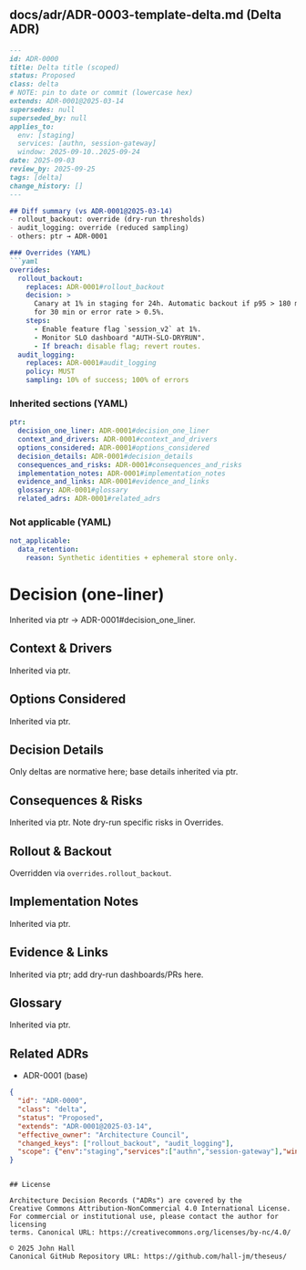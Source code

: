 ## docs/adr/ADR-0003-template-delta.md (Delta ADR)

```markdown
---
id: ADR-0000
title: Delta title (scoped)
status: Proposed
class: delta
# NOTE: pin to date or commit (lowercase hex)
extends: ADR-0001@2025-03-14
supersedes: null
superseded_by: null
applies_to:
  env: [staging]
  services: [authn, session-gateway]
  window: 2025-09-10..2025-09-24
date: 2025-09-03
review_by: 2025-09-25
tags: [delta]
change_history: []
---

## Diff summary (vs ADR-0001@2025-03-14)
- rollout_backout: override (dry-run thresholds)
- audit_logging: override (reduced sampling)
- others: ptr → ADR-0001

### Overrides (YAML)
```yaml
overrides:
  rollout_backout:
    replaces: ADR-0001#rollout_backout
    decision: >
      Canary at 1% in staging for 24h. Automatic backout if p95 > 180 ms
      for 30 min or error rate > 0.5%.
    steps:
      - Enable feature flag `session_v2` at 1%.
      - Monitor SLO dashboard "AUTH-SLO-DRYRUN".
      - If breach: disable flag; revert routes.
  audit_logging:
    replaces: ADR-0001#audit_logging
    policy: MUST
    sampling: 10% of success; 100% of errors
````

### Inherited sections (YAML)

```yaml
ptr:
  decision_one_liner: ADR-0001#decision_one_liner
  context_and_drivers: ADR-0001#context_and_drivers
  options_considered: ADR-0001#options_considered
  decision_details: ADR-0001#decision_details
  consequences_and_risks: ADR-0001#consequences_and_risks
  implementation_notes: ADR-0001#implementation_notes
  evidence_and_links: ADR-0001#evidence_and_links
  glossary: ADR-0001#glossary
  related_adrs: ADR-0001#related_adrs
```

### Not applicable (YAML)

```yaml
not_applicable:
  data_retention:
    reason: Synthetic identities + ephemeral store only.
```

# Decision (one-liner)

<!-- key: decision_one_liner -->

Inherited via ptr → ADR-0001#decision\_one\_liner.

## Context & Drivers

<!-- key: context_and_drivers -->

Inherited via ptr.

## Options Considered

<!-- key: options_considered -->

Inherited via ptr.

## Decision Details

<!-- key: decision_details -->

Only deltas are normative here; base details inherited via ptr.

## Consequences & Risks

<!-- key: consequences_and_risks -->

Inherited via ptr. Note dry-run specific risks in Overrides.

## Rollout & Backout

<!-- key: rollout_backout -->

Overridden via `overrides.rollout_backout`.

## Implementation Notes

<!-- key: implementation_notes -->

Inherited via ptr.

## Evidence & Links

<!-- key: evidence_and_links -->

Inherited via ptr; add dry-run dashboards/PRs here.

## Glossary

<!-- key: glossary -->

Inherited via ptr.

## Related ADRs

<!-- key: related_adrs -->

* ADR-0001 (base)

<!-- llm_tail:begin -->

```json
{
  "id": "ADR-0000",
  "class": "delta",
  "status": "Proposed",
  "extends": "ADR-0001@2025-03-14",
  "effective_owner": "Architecture Council",
  "changed_keys": ["rollout_backout", "audit_logging"],
  "scope": {"env":"staging","services":["authn","session-gateway"],"window":"2025-09-10..2025-09-24"}
}
```

<!-- llm_tail:end -->

````

## License

Architecture Decision Records ("ADRs") are covered by the 
Creative Commons Attribution-NonCommercial 4.0 International License.
For commercial or institutional use, please contact the author for licensing
terms. Canonical URL: https://creativecommons.org/licenses/by-nc/4.0/

© 2025 John Hall
Canonical GitHub Repository URL: https://github.com/hall-jm/theseus/
